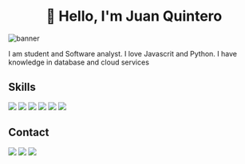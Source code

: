 <h1 align="center">👋 Hello, I'm Juan Quintero</h1>


![banner](https://cdn.pixabay.com/photo/2017/11/02/10/37/binary-2910663_960_720.jpg)

I am student and Software analyst. I love Javascrit and Python. I have knowledge in database and cloud services
## Skills
 ![](https://img.shields.io/badge/Javascript-Lang-blue?style=for-the-badge&logo=javascript)
 ![](https://img.shields.io/badge/Python-Lang-blue?style=for-the-badge&logo=python)
 ![](https://img.shields.io/badge/Java-Lang-blue?style=for-the-badge&logo=java)
 ![](https://img.shields.io/badge/AWS-Cloud-orange?style=for-the-badge&logo=amazonaws)
 ![](https://img.shields.io/badge/Oracle-DB-green?style=for-the-badge&logo=oracle)
 ![](https://img.shields.io/badge/PostgreSQL-DB-green?style=for-the-badge&logo=postgresql)
## Contact
 [![](https://img.shields.io/badge/Linkedin-blue?style=for-the-badge&logo=linkedin)](https://www.linkedin.com/in/juan-pablo-quintero-lopez-34759a228/)
 [![](https://img.shields.io/badge/Twitter-white?style=for-the-badge&logo=twitter)](https://twitter.com/juanpq2003)
 [![](https://img.shields.io/badge/Instagram-lightgrey?style=for-the-badge&logo=instagram)](https://www.instagram.com/juanpq2003/)
